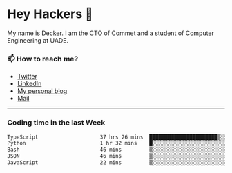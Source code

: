 # Hey Hackers 👋

My name is Decker. I am the CTO of Commet and a student of Computer Engineering at UADE.

### 📫 How to reach me?
- [Twitter](https://x.com/0xDecker) 
- [LinkedIn](https://www.linkedin.com/in/decker-urbano/) 
- [My personal blog](http://decker.sh) 
- [Mail](mailto:me@decker.sh)

---

### Coding time in the last Week

<!--START_SECTION:waka-->

```txt
TypeScript                    37 hrs 26 mins  ██████████████████████▒░░   89.96 %
Python                        1 hr 32 mins    █░░░░░░░░░░░░░░░░░░░░░░░░   03.72 %
Bash                          46 mins         ▒░░░░░░░░░░░░░░░░░░░░░░░░   01.87 %
JSON                          46 mins         ▒░░░░░░░░░░░░░░░░░░░░░░░░   01.85 %
JavaScript                    22 mins         ▒░░░░░░░░░░░░░░░░░░░░░░░░   00.90 %
```

<!--END_SECTION:waka-->
